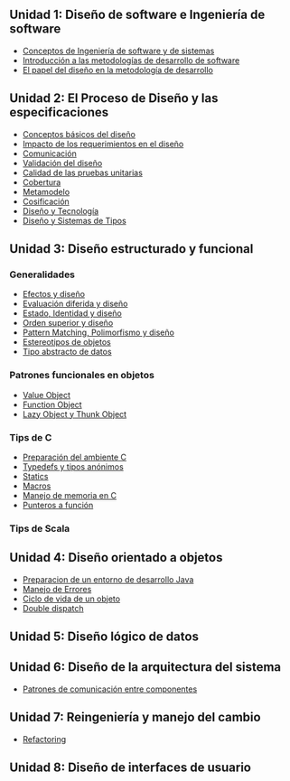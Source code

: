Unidad 1: Diseño de software e Ingeniería de software
-----------------------------------------------------

-   [Conceptos de Ingeniería de software y de sistemas](conceptos-de-ingenieria-de-software-y-de-sistemas.md)
-   [Introducción a las metodologías de desarrollo de software](introduccion-a-las-metodologias-de-desarrollo-de-software.md)
-   [El papel del diseño en la metodología de desarrollo](el-papel-del-diseno-en-la-metodologia-de-desarrollo.md)

Unidad 2: El Proceso de Diseño y las especificaciones
-----------------------------------------------------

-   [Conceptos básicos del diseño](conceptos-basicos-del-diseno.md)
-   [Impacto de los requerimientos en el diseño](impacto-de-los-requerimientos-en-el-diseno.md)
-   [Comunicación](comunicacion.md)
-   [Validación del diseño](validacion-del-diseno.md)
-   [Calidad de las pruebas unitarias](calidad-de-las-pruebas-unitarias.md)
-   [Cobertura](cobertura.md)
-   [Metamodelo](metamodelo.md)
-   [Cosificación](cosificacion.md)
-   [Diseño y Tecnología](diseno-y-tecnologia.md)
-   [Diseño y Sistemas de Tipos](diseno-y-sistemas-de-tipos.md)

Unidad 3: Diseño estructurado y funcional
-----------------------------------------

### Generalidades

-   [Efectos y diseño](efectos-y-diseno.md)
-   [Evaluación diferida y diseño](evaluacion-diferida-y-diseno.md)
-   [Estado, Identidad y diseño](estado--identidad-y-diseno.md)
-   [Orden superior y diseño](orden-superior-y-diseno.md)
-   [Pattern Matching, Polimorfismo y diseño](pattern-matching--polimorfismo-y-diseno.md)
-   [Estereotipos de objetos](estereotipos-de-objetos.md)
-   [Tipo abstracto de datos](tipo-abstracto-de-datos.md)

### Patrones funcionales en objetos

-   [Value Object](value-object.md)
-   [Function Object](function-object.md)
-   [Lazy Object y Thunk Object](lazy-object-y-thunk-object.md)

### Tips de C

-   [Preparación del ambiente C](preparacion-del-ambiente-c.md)
-   [Typedefs y tipos anónimos](typedefs-y-tipos-anonimos.md)
-   [Statics](statics.md)
-   [Macros](macros.md)
-   [Manejo de memoria en C](manejo-de-memoria-en-c.md)
-   [Punteros a función](punteros-a-funcion.md)

### Tips de Scala

Unidad 4: Diseño orientado a objetos
------------------------------------

-   [Preparacion de un entorno de desarrollo Java](preparacion-de-un-entorno-de-desarrollo-java.md)
-   [Manejo de Errores](manejo-de-errores.md)
-   [Ciclo de vida de un objeto](ciclo-de-vida-de-un-objeto.md)
-   [Double dispatch](double-dispatch.md)

Unidad 5: Diseño lógico de datos
--------------------------------

Unidad 6: Diseño de la arquitectura del sistema
-----------------------------------------------

-   [Patrones de comunicación entre componentes](patrones-de-comunicacion-entre-componentes.md)

Unidad 7: Reingeniería y manejo del cambio
------------------------------------------

-   [Refactoring](refactoring.md)

Unidad 8: Diseño de interfaces de usuario
-----------------------------------------
